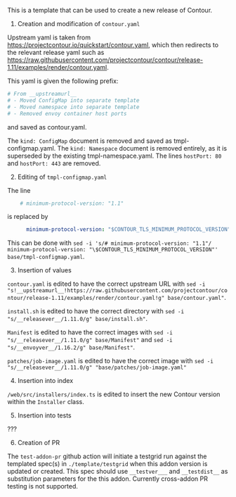 This is a template that can be used to create a new release of Contour.

1. Creation and modification of `contour.yaml`

Upstream yaml is taken from https://projectcontour.io/quickstart/contour.yaml, which then redirects to the relevant release yaml such as https://raw.githubusercontent.com/projectcontour/contour/release-1.11/examples/render/contour.yaml.

This yaml is given the following prefix:
```yaml
# From __upstreamurl__
# - Moved ConfigMap into separate template
# - Moved namespace into separate template
# - Removed envoy container host ports
```
and saved as contour.yaml.

The `kind: ConfigMap` document is removed and saved as tmpl-configmap.yaml.
The `kind: Namespace` document is removed entirely, as it is superseded by the existing tmpl-namespace.yaml.
The lines `hostPort: 80` and `hostPort: 443` are removed.

2. Editing of `tmpl-configmap.yaml`

The line
```yaml
    # minimum-protocol-version: "1.1"
```
is replaced by
```yaml
      minimum-protocol-version: "$CONTOUR_TLS_MINIMUM_PROTOCOL_VERSION"
```

This can be done with 
`sed -i 's/# minimum-protocol-version: "1.1"/  minimum-protocol-version: "\$CONTOUR_TLS_MINIMUM_PROTOCOL_VERSION"' base/tmpl-configmap.yaml`.

3. Insertion of values

`contour.yaml` is edited to have the correct upstream URL with 
`sed -i "s!__upstreamurl__!https://raw.githubusercontent.com/projectcontour/contour/release-1.11/examples/render/contour.yaml!g" base/contour.yaml"`.

`install.sh` is edited to have the correct directory with
`sed -i "s/__releasever__/1.11.0/g" base/install.sh"`.

`Manifest` is edited to have the correct images with
`sed -i "s/__releasever__/1.11.0/g" base/Manifest"` and
`sed -i "s/__envoyver__/1.16.2/g" base/Manifest"`.

`patches/job-image.yaml` is edited to have the correct image with
`sed -i "s/__releasever__/1.11.0/g" "base/patches/job-image.yaml"`

4. Insertion into index

`/web/src/installers/index.ts` is edited to insert the new Contour version within the `Installer` class.

5. Insertion into tests

???

6. Creation of PR

The `test-addon-pr` github action will initiate a testgrid run against the templated spec(s) in `./template/testgrid` when this addon version is updated or created. 
This spec should use `__testver___` and `__testdist__` as substitution parameters for the this addon.
Currently cross-addon PR testing is not supported.
